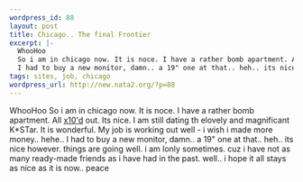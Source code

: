 ```yaml
--- 
wordpress_id: 88
layout: post
title: Chicago.. The final Frontier
excerpt: |-
  WhooHoo
  So i am in chicago now. It is noce. I have a rather bomb apartment. All x10'd out. Its nice. I am still dating th elovely and magnificant K*STar. It is wonderful. My job is working out well - i wish i made more money.. hehe.. 
  I had to buy a new monitor, damn.. a 19" one at that.. heh.. its nice however. things are going well. i am lonly sometimes. cuz ...
tags: sites, job, chicago
wordpress_url: http://new.nata2.org/?p=88
---
```

WhooHoo
So i am in chicago now. It is noce. I have a rather bomb apartment. All <a href="http://www.x10.com">x10'd</a> out. Its nice. I am still dating th elovely and magnificant K*STar. It is wonderful. My job is working out well - i wish i made more money.. hehe.. 
I had to buy a new monitor, damn.. a 19" one at that.. heh.. its nice however. things are going well. i am lonly sometimes. cuz i have not as many ready-made friends as i have had in the past. well.. i hope it all stays as nice as it is now.. peace
